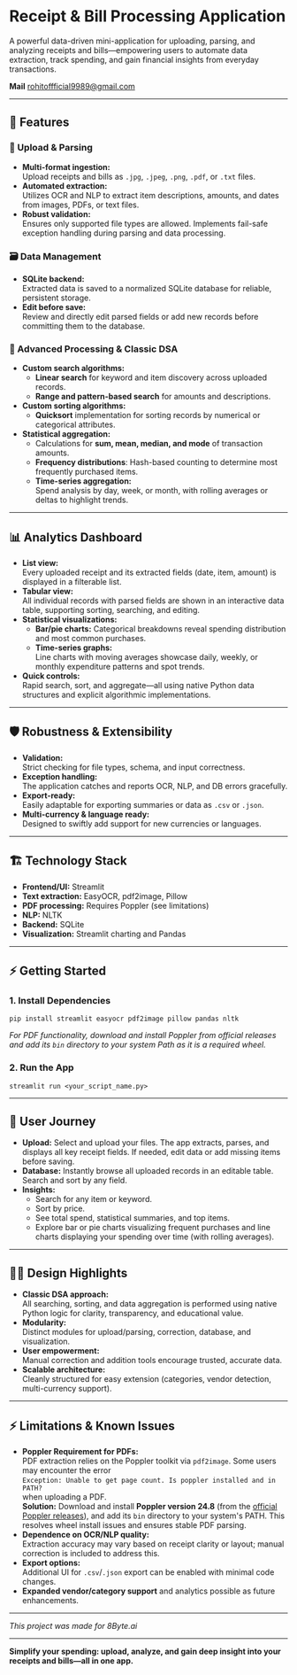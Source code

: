 # Receipt & Bill Processing Application

A powerful data-driven mini-application for uploading, parsing, and analyzing receipts and bills—empowering users to automate data extraction, track spending, and gain financial insights from everyday transactions.

**Mail** rohitoffficial9989@gmail.com

---

## 🚀 Features

### 📂 Upload & Parsing

- **Multi-format ingestion:**  
  Upload receipts and bills as `.jpg`, `.jpeg`, `.png`, `.pdf`, or `.txt` files.
- **Automated extraction:**  
  Utilizes OCR and NLP to extract item descriptions, amounts, and dates from images, PDFs, or text files.
- **Robust validation:**  
  Ensures only supported file types are allowed. Implements fail-safe exception handling during parsing and data processing.

### 🗃️ Data Management

- **SQLite backend:**  
  Extracted data is saved to a normalized SQLite database for reliable, persistent storage.
- **Edit before save:**  
  Review and directly edit parsed fields or add new records before committing them to the database.

### 🧠 Advanced Processing & Classic DSA

- **Custom search algorithms:**
  - **Linear search** for keyword and item discovery across uploaded records.
  - **Range and pattern-based search** for amounts and descriptions.
- **Custom sorting algorithms:**
  - **Quicksort** implementation for sorting records by numerical or categorical attributes.
- **Statistical aggregation:**
  - Calculations for **sum, mean, median, and mode** of transaction amounts.
  - **Frequency distributions**: Hash-based counting to determine most frequently purchased items.
  - **Time-series aggregation:**  
    Spend analysis by day, week, or month, with rolling averages or deltas to highlight trends.

---

## 📊 Analytics Dashboard

- **List view:**  
  Every uploaded receipt and its extracted fields (date, item, amount) is displayed in a filterable list.
- **Tabular view:**  
  All individual records with parsed fields are shown in an interactive data table, supporting sorting, searching, and editing.
- **Statistical visualizations:**  
  - **Bar/pie charts:** Categorical breakdowns reveal spending distribution and most common purchases.
  - **Time-series graphs:**  
    Line charts with moving averages showcase daily, weekly, or monthly expenditure patterns and spot trends.
- **Quick controls:**  
  Rapid search, sort, and aggregate—all using native Python data structures and explicit algorithmic implementations.

---

## 🛡️ Robustness & Extensibility

- **Validation:**  
  Strict checking for file types, schema, and input correctness.
- **Exception handling:**  
  The application catches and reports OCR, NLP, and DB errors gracefully.
- **Export-ready:**  
  Easily adaptable for exporting summaries or data as `.csv` or `.json`.
- **Multi-currency & language ready:**  
  Designed to swiftly add support for new currencies or languages.

---

## 🏗️ Technology Stack

- **Frontend/UI:** Streamlit
- **Text extraction:** EasyOCR, pdf2image, Pillow
- **PDF processing:** Requires Poppler (see limitations)
- **NLP:** NLTK
- **Backend:** SQLite
- **Visualization:** Streamlit charting and Pandas

---

## ⚡ Getting Started

### 1. Install Dependencies

`pip install streamlit easyocr pdf2image pillow pandas nltk`

*For PDF functionality, download and install Poppler from official releases and add its `bin` directory to your system Path as it is a required wheel.*

### 2. Run the App

`streamlit run <your_script_name.py>`

---

## 🌟 User Journey

- **Upload:** Select and upload your files. The app extracts, parses, and displays all key receipt fields. If needed, edit data or add missing items before saving.
- **Database:** Instantly browse all uploaded records in an editable table. Search and sort by any field.
- **Insights:**  
  - Search for any item or keyword.
  - Sort by price.
  - See total spend, statistical summaries, and top items.
  - Explore bar or pie charts visualizing frequent purchases and line charts displaying your spending over time (with rolling averages).

---

## 🧑‍💻 Design Highlights

- **Classic DSA approach:**  
  All searching, sorting, and data aggregation is performed using native Python logic for clarity, transparency, and educational value.
- **Modularity:**  
  Distinct modules for upload/parsing, correction, database, and visualization.
- **User empowerment:**  
  Manual correction and addition tools encourage trusted, accurate data.
- **Scalable architecture:**  
  Cleanly structured for easy extension (categories, vendor detection, multi-currency support).

---

## ⚡ Limitations & Known Issues

- **Poppler Requirement for PDFs:**  
  PDF extraction relies on the Poppler toolkit via `pdf2image`. Some users may encounter the error  
  `Exception: Unable to get page count. Is poppler installed and in PATH?`  
  when uploading a PDF.  
  **Solution:** Download and install **Poppler version 24.8** (from the [official Poppler releases](https://github.com/oschwartz10612/poppler-windows/releases/)), and add its `bin` directory to your system's PATH. This resolves wheel install issues and ensures stable PDF parsing.
- **Dependence on OCR/NLP quality:**  
  Extraction accuracy may vary based on receipt clarity or layout; manual correction is included to address this.
- **Export options:**  
  Additional UI for `.csv`/`.json` export can be enabled with minimal code changes.
- **Expanded vendor/category support** and analytics possible as future enhancements.

---

*This project was made for 8Byte.ai*

---

**Simplify your spending: upload, analyze, and gain deep insight into your receipts and bills—all in one app.**
